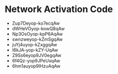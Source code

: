 # Network Activation Code
* Zup7Deyop-ko7ecqAw
* dWHeVOyop-kowQ8qAw
* Np3OsOyop-kpP6AqAw
* swnzweyop-kZmSgqAw
* juYj4uyop-kZxggqAw
* I6kJA-yop-kZY-UqAw
* Z9Ss6eyop9JV0egqAw
* 6f4Qz-yop9JPeUsqAw
* 6hm1auyop9IHzuAqAw